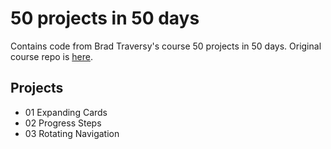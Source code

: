 # 50 projects in 50 days

Contains code from Brad Traversy's course 50 projects in 50 days. Original course repo is [here](https://github.com/bradtraversy/50projects50days).

## Projects

- 01 Expanding Cards
- 02 Progress Steps
- 03 Rotating Navigation
